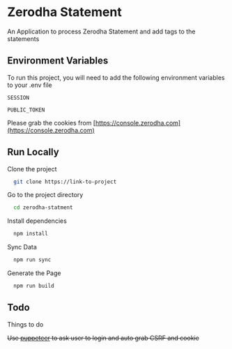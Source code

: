 
# Zerodha Statement 

An Application to process Zerodha Statement and add tags to the statements


## Environment Variables

To run this project, you will need to add the following environment variables to your .env file

`SESSION`

`PUBLIC_TOKEN`


Please grab the cookies from [https://console.zerodha.com](https://console.zerodha.com)
  
## Run Locally

Clone the project

```bash
  git clone https://link-to-project
```

Go to the project directory

```bash
  cd zerodha-statment
```

Install dependencies

```bash
  npm install
```

Sync Data

```bash
  npm run sync
```

Generate the Page

```bash
  npm run build
```

  
## Todo


Things to do

~~Use [puppeteer](https://github.com/puppeteer/puppeteer/) to ask user to login and auto grab CSRF and cookie~~